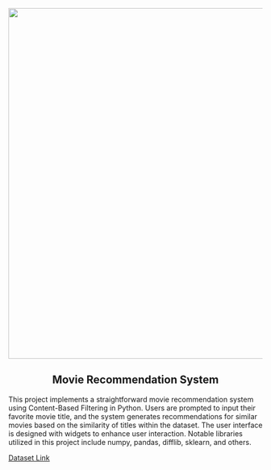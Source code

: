 <p align="center"><img src="https://images.unsplash.com/photo-1585951237313-1979e4df7385?q=80&w=2070&auto=format&fit=crop&ixlib=rb-4.0.3&ixid=M3wxMjA3fDB8MHxwaG90by1wYWdlfHx8fGVufDB8fHx8fA%3D%3D" width="696"></p>

<h2 align="center"><strong>Movie Recommendation System</strong></h2>

This project implements a straightforward movie recommendation system using Content-Based Filtering in Python. Users are prompted to input their favorite movie title, and the system generates recommendations for similar movies based on the similarity of titles within the dataset. The user interface is designed with widgets to enhance user interaction. Notable libraries utilized in this project include numpy, pandas, difflib, sklearn, and others.

[Dataset Link](https://www.kaggle.com/datasets/tmdb/tmdb-movie-metadata)
